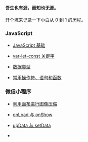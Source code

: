 #### 吾生也有涯，而知也无涯。

开个坑来记录一下小白从 0 到 1 的历程。

### JavaScript
- [JavaScript 基础](/JavaScript/JavaScript基础.md)
- [var-let-const 关键字](/JavaScript/var-let-const关键字.md)

- [数据类型](/JavaScript/数据类型.md)

- [常用操作符、语句和函数](/JavaScript/常用操作符、语句和函数.md)

 

### 微信小程序

- [利用画布进行图像压缩](/微信小程序/利用画布进行图像压缩.md)

- [onLoad 与 onShow](/微信小程序/onLoad与onShow.md)

- [upData 与 setData ](/微信小程序/upData与setData.md)
- 

